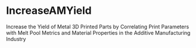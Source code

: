# IncreaseAMYield
Increase the Yield of Metal 3D Printed Parts by Correlating Print Parameters with Melt Pool Metrics and Material Properties in the Additive Manufacturing Industry
